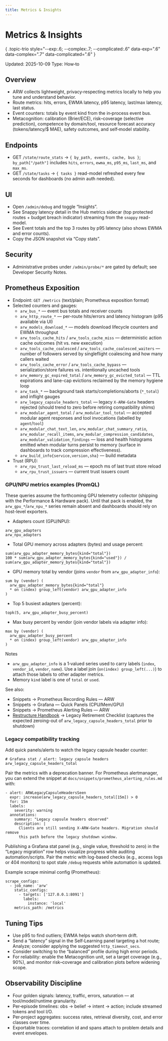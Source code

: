 ```yaml
---
title: Metrics & Insights
---
```


# Metrics & Insights
{ .topic-trio style="--exp:.6; --complex:.7; --complicated:.6" data-exp=".6" data-complex=".7" data-complicated=".6" }

Updated: 2025-10-09
Type: How‑to

## Overview
- ARW collects lightweight, privacy‑respecting metrics locally to help you tune and understand behavior.
- Route metrics: hits, errors, EWMA latency, p95 latency, last/max latency, last status.
- Event counters: totals by event kind from the in‑process event bus.
- Metacognition: calibration (Brier/ECE), risk–coverage (selective prediction), competence by domain/tool, resource forecast accuracy (tokens/latency/$ MAE), safety outcomes, and self‑model stability.

## Endpoints
- GET `/state/route_stats` → `{ by_path, events, cache, bus }`; `by_path["/path"]` includes `hits`, `errors`, `ewma_ms`, `p95_ms`, `last_ms`, and `max_ms`.
- GET `/state/tasks` → `{ tasks }` read-model refreshed every few seconds for dashboards (no admin auth needed).

## UI
- Open `/admin/debug` and toggle “Insights”.
- See Snappy latency detail in the Hub metrics sidecar (top protected routes + budget breach indicator) streaming from the `snappy` read-model.
- See Event totals and the top 3 routes by p95 latency (also shows EWMA and error counts).
- Copy the JSON snapshot via “Copy stats”.

## Security
- Administrative probes under `/admin/probe/*` are gated by default; see Developer Security Notes.

## Prometheus Exposition

- Endpoint: `GET /metrics` (text/plain; Prometheus exposition format)
- Selected counters and gauges:
  - `arw_bus_*` — event bus totals and receiver counts
  - `arw_http_route_*` — per-route hits/errors and latency histogram (p95 available via UI)
  - `arw_models_download_*` — models download lifecycle counters and EWMA throughput
  - `arw_tools_cache_hits` / `arw_tools_cache_miss` — deterministic action cache outcomes (hit vs. new execution)
  - `arw_tools_cache_coalesced` / `arw_tools_cache_coalesced_waiters` — number of followers served by singleflight coalescing and how many callers waited
  - `arw_tools_cache_error` / `arw_tools_cache_bypass` — serialization/store failures vs. intentionally uncached tools
  - `arw_memory_gc_expired_total` / `arw_memory_gc_evicted_total` — TTL expirations and lane-cap evictions reclaimed by the memory hygiene loop
  - `arw_task_*` — background task starts/completions/aborts (`*_total`) and inflight gauges
  - `arw_legacy_capsule_headers_total` — legacy `X-ARW-Gate` headers rejected (should trend to zero before retiring compatibility shims)
  - `arw_modular_agent_total` / `arw_modular_tool_total` — accepted modular agent responses and tool invocations (labelled by `agent`/`tool`)
  - `arw_modular_chat_text_len`, `arw_modular_chat_summary_ratio`, `arw_modular_recall_items`, `arw_modular_compression_candidates`, `arw_modular_validation_findings` — loss and health histograms emitted when modular turns persist to memory (surface in dashboards to track compression effectiveness).
  - `arw_build_info{service,version,sha}` — build metadata
- Trust (RPU):
    - `arw_rpu_trust_last_reload_ms` — epoch ms of last trust store reload
    - `arw_rpu_trust_issuers` — current trust issuers count

### GPU/NPU metrics examples (PromQL)

These queries assume the forthcoming GPU telemetry collector (shipping with the Performance & Hardware pack). Until that pack is enabled, the `arw_gpu_*`/`arw_npu_*` series remain absent and dashboards should rely on host-level exporters.

- Adapters count (GPU/NPU):
```
arw_gpu_adapters
arw_npu_adapters
```

- Total GPU memory across adapters (bytes) and usage percent:
```
sum(arw_gpu_adapter_memory_bytes{kind="total"})
100 * sum(arw_gpu_adapter_memory_bytes{kind="used"}) / sum(arw_gpu_adapter_memory_bytes{kind="total"})
```

- GPU memory total by vendor (joins `vendor` from `arw_gpu_adapter_info`):
```
sum by (vendor) (
  arw_gpu_adapter_memory_bytes{kind="total"}
  * on (index) group_left(vendor) arw_gpu_adapter_info
)
```

- Top 5 busiest adapters (percent):
```
topk(5, arw_gpu_adapter_busy_percent)
```

- Max busy percent by vendor (join vendor labels via adapter info):
```
max by (vendor) (
  arw_gpu_adapter_busy_percent
  * on (index) group_left(vendor) arw_gpu_adapter_info
)
```

Notes
- `arw_gpu_adapter_info` is a 1‑valued series used to carry labels (`index`, `vendor_id`, `vendor`, `name`). Use a label join (`on(index) group_left(...)`) to attach those labels to other adapter metrics.
- Memory `kind` label is one of `total` or `used`.

See also:
- Snippets → Prometheus Recording Rules — ARW
- Snippets → Grafana — Quick Panels (CPU/Mem/GPU)
- Snippets → Prometheus Alerting Rules — ARW
- [Restructure Handbook](../RESTRUCTURE.md) → Legacy Retirement Checklist (captures the expected zeroing-out of `arw_legacy_capsule_headers_total` prior to shutdown)

### Legacy compatibility tracking

Add quick panels/alerts to watch the legacy capsule header counter:

```
# Grafana stat / alert: legacy capsule headers
arw_legacy_capsule_headers_total
```

Pair the metrics with a deprecation banner. For Prometheus alertmanager, you can extend the snippet at `docs/snippets/prometheus_alerting_rules.md` with:

```
- alert: ARWLegacyCapsuleHeadersSeen
  expr: increase(arw_legacy_capsule_headers_total[15m]) > 0
  for: 15m
  labels:
    severity: warning
  annotations:
    summary: "Legacy capsule headers observed"
    description: |
      Clients are still sending X-ARW-Gate headers. Migration should remove
      this path before the legacy shutdown window.
```

Publishing a Grafana stat panel (e.g., single value, threshold to zero) in the “Legacy migration” row helps visualize progress while auditing automation/scripts.
Pair the metric with log-based checks (e.g., access logs or 404 monitors) to spot stale `/debug` requests while automation is updated.

Example scrape minimal config (Prometheus):
```
scrape_configs:
  - job_name: 'arw'
    static_configs:
      - targets: ['127.0.0.1:8091']
        labels:
          instance: 'local'
    metrics_path: /metrics
```

## Tuning Tips
- Use p95 to find outliers; EWMA helps watch short‑term drift.
- Send a “latency” signal in the Self‑Learning panel targeting a hot route; Analyze; consider applying the suggested `http_timeout_secs`.
- Consider switching to the “balanced” profile during high error periods.
- For reliability: enable the Metacognition unit, set a target coverage (e.g., 90%), and monitor risk–coverage and calibration plots before widening scope.

## Observability Discipline
- Four golden signals: latency, traffic, errors, saturation — at tool/model/runtime granularity.
- Per‑episode timelines: obs → belief → intent → action; include streamed tokens and tool I/O.
- Per‑project aggregates: success rates, retrieval diversity, cost, and error classes over time.
- Exportable traces: correlation id and spans attach to problem details and event envelopes.

